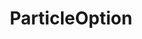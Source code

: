 ---
layout: default
title: ParticleOption
parent: Options
grand_parent: Structory
back_to_top: true
back_to_top_text: "Back to top"
nav_order: 3.4
---